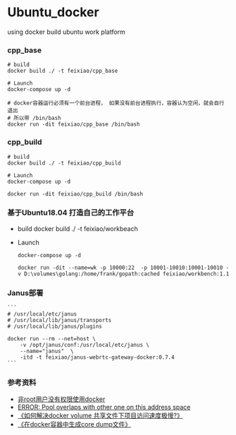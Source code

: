 # Ubuntu_docker
using docker build ubuntu work platform

### cpp_base

```shell
# build
docker build ./ -t feixiao/cpp_base

# Launch
docker-compose up -d

# docker容器运行必须有一个前台进程， 如果没有前台进程执行，容器认为空闲，就会自行退出
# 所以带 /bin/bash
docker run -dit feixiao/cpp_base /bin/bash
```

### cpp_build
```shell
# build
docker build ./ -t feixiao/cpp_build

# Launch
docker-compose up -d

docker run -dit feixiao/cpp_build /bin/bash
```


### 基于Ubuntu18.04 打造自己的工作平台
+ build
docker build ./ -t feixiao/workbeach

+ Launch
    ```
    docker-compose up -d

    docker run -dit --name=wk -p 10000:22  -p 10001-10010:10001-10010 -v D:\volumes\golang:/home/frank/gopath:cached feixiao/workbench:1.1
    ```

### Janus部署
    ```
    # /usr/local/etc/janus
    # /usr/local/lib/janus/transports
    # /usr/local/lib/janus/plugins
    
    docker run --rm --net=host \
        -v /opt/janus/conf:/usr/local/etc/janus \
        --name="janus"  \
        -itd -t feixiao/janus-webrtc-gateway-docker:0.7.4
    ```


### 参考资料
+ [非root用户没有权限使用docker](https://blog.csdn.net/ken1583096683/article/details/82813111)
+ [ERROR: Pool overlaps with other one on this address space](http://zizhixiaoshe.com/article/21.html)
+ [《如何解决docker volume 共享文件下项目访问速度极慢?》](https://segmentfault.com/q/1010000011417846)
+ [《在docker容器中生成core dump文件》](https://blog.csdn.net/u013774469/article/details/82427546)